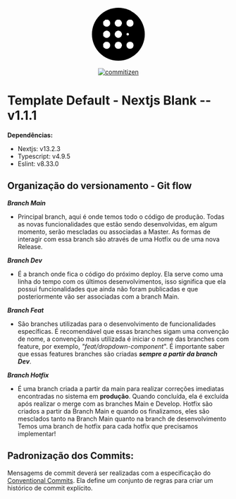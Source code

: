 <p align="center"><a href="https://bigdayco.com.br" target="_blank"><img style="width: 120px; height:120px; border-radius:99999px; overflow:hidden;" src="public/logo-bd.png" alt="logo bigday"></a></p>



<p align="center">
<a href="http://commitizen.github.io/cz-cli/"><img src="https://img.shields.io/badge/commitizen-friendly-brightgreen.svg" alt="commitizen"></a>
</p>


# Template Default - Nextjs Blank -- v1.1.1
**Dependências:**
- Nextjs: v13.2.3
- Typescript: v4.9.5
- Eslint: v8.33.0

## Organização do versionamento - Git flow
***Branch Main***
- Principal branch, aqui é onde temos todo o código de produção. Todas as novas funcionalidades que estão sendo desenvolvidas, em algum momento, serão mescladas ou associadas a Master. As formas de interagir com essa branch são através de uma Hotfix ou de uma nova Release.

***Branch Dev***
- É a branch onde fica o código do próximo deploy. Ela serve como uma linha do tempo com os últimos desenvolvimentos, isso significa que ela possui funcionalidades que ainda não foram publicadas e que posteriormente vão ser associadas com a branch Main.

***Branch Feat***
- São branches utilizadas para o desenvolvimento de funcionalidades específicas. É recomendável que essas branches sigam uma convenção de nome, a convenção mais utilizada é iniciar o nome das branches com feature, por exemplo, _"feat/dropdown-component_". É importante saber que essas features branches são criadas ***sempre a partir da branch Dev***.

***Branch Hotfix***
- É uma branch criada a partir da main para realizar correções imediatas encontradas no sistema em **produção**. Quando concluída, ela é excluída após realizar o merge com as branches Main e Develop.
Hotfix são criados a partir da Branch Main e quando os finalizamos, eles são mesclados tanto na Branch Main quanto na branch de desenvolvimento
Temos uma branch de hotfix para cada hotfix que precisamos implementar!

## Padronização dos Commits:

Mensagems de commit deverá ser realizadas com a especificação do [Conventional Commits](https://www.conventionalcommits.org/pt-br/v1.0.0/). Ela define um conjunto de regras para criar um histórico de commit explícito.
